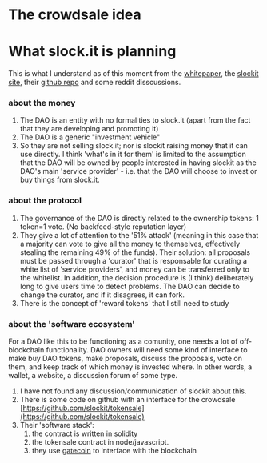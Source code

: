 # The crowdsale idea


# What slock.it is planning

This is what I understand as of this moment from the [whitepaper](https://download.slock.it/public/DAO/WhitePaper.pdf), the [slockit site](https://slock.it/dao.html), their [github repo](https://github.com/slockit/DAO) and some reddit disscussions.

### about the money

1. The DAO is an  entity with no formal ties to slock.it (apart from the fact that they are developing and promoting it)
1. The DAO is a generic "investment vehicle"
1. So they are not selling slock.it; nor is slockit raising money that it can use directly. I think 'what's in it for them' is limited to the assumption that the DAO will be owned by people interested in having slockit as the DAO's main 'service provider' - i.e. that the DAO will choose to invest or buy things from slock.it.

### about the protocol

1. The governance of the DAO is directly related to the ownership tokens: 1 token=1 vote. (No backfeed-style reputation layer) 
1. They give a lot of attention to the '51% attack' (meaning in this case that a majority can vote to give all the money to themselves, effectively stealing the remaining 49% of the funds). Their solution: all proposals must be passed through a 'curator' that is responsable for curating a white list of 'service providers', and money can be transferred only to the whitelist. In addition, the decision procedure is (I think) deliberately long to give users time to detect problems. The DAO can decide to change the curator, and if it disagrees, it can fork.
1. There is the concept of 'reward tokens' that I still need to study


### about the 'software ecosystem'

For a DAO like this to be functioning as a comunity, one needs a lot of off-blockchain functionality. DAO owners will need some kind of interface to make buy DAO tokens, make proposals, discuss the proposals, vote on them, and keep track of which money is invested where. In other words, a wallet, a website, a discussion forum of some type.

1. I have not found any discussion/communication of slockit about this.
1. There is some code on github with an interface for the crowdsale [https://github.com/slockit/tokensale](https://github.com/slockit/tokensale)
1. Their 'software stack':
    1. the contract is written in solidity
    1. the tokensale contract in node/javascript.
    2. they use [gatecoin](https://gatecoin.com/) to interface with the blockchain
    

